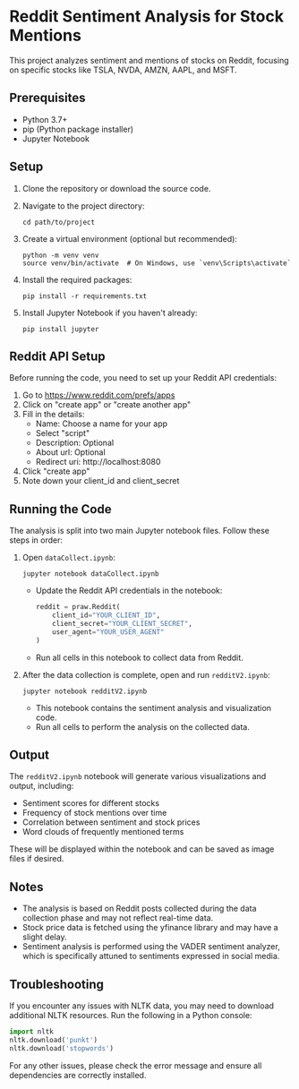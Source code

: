 # Reddit Sentiment Analysis for Stock Mentions

This project analyzes sentiment and mentions of stocks on Reddit, focusing on specific stocks like TSLA, NVDA, AMZN, AAPL, and MSFT.

## Prerequisites

- Python 3.7+
- pip (Python package installer)
- Jupyter Notebook

## Setup

1. Clone the repository or download the source code.

2. Navigate to the project directory:
   ```
   cd path/to/project
   ```

3. Create a virtual environment (optional but recommended):
   ```
   python -m venv venv
   source venv/bin/activate  # On Windows, use `venv\Scripts\activate`
   ```

4. Install the required packages:
   ```
   pip install -r requirements.txt
   ```

5. Install Jupyter Notebook if you haven't already:
   ```
   pip install jupyter
   ```

## Reddit API Setup

Before running the code, you need to set up your Reddit API credentials:

1. Go to https://www.reddit.com/prefs/apps
2. Click on "create app" or "create another app"
3. Fill in the details:
   - Name: Choose a name for your app
   - Select "script"
   - Description: Optional
   - About url: Optional
   - Redirect uri: http://localhost:8080
4. Click "create app"
5. Note down your client_id and client_secret

## Running the Code

The analysis is split into two main Jupyter notebook files. Follow these steps in order:

1. Open `dataCollect.ipynb`:
   ```
   jupyter notebook dataCollect.ipynb
   ```
   - Update the Reddit API credentials in the notebook:
     ```python
     reddit = praw.Reddit(
         client_id="YOUR_CLIENT_ID",
         client_secret="YOUR_CLIENT_SECRET",
         user_agent="YOUR_USER_AGENT"
     )
     ```
   - Run all cells in this notebook to collect data from Reddit.

2. After the data collection is complete, open and run `redditV2.ipynb`:
   ```
   jupyter notebook redditV2.ipynb
   ```
   - This notebook contains the sentiment analysis and visualization code.
   - Run all cells to perform the analysis on the collected data.

## Output

The `redditV2.ipynb` notebook will generate various visualizations and output, including:

- Sentiment scores for different stocks
- Frequency of stock mentions over time
- Correlation between sentiment and stock prices
- Word clouds of frequently mentioned terms

These will be displayed within the notebook and can be saved as image files if desired.

## Notes

- The analysis is based on Reddit posts collected during the data collection phase and may not reflect real-time data.
- Stock price data is fetched using the yfinance library and may have a slight delay.
- Sentiment analysis is performed using the VADER sentiment analyzer, which is specifically attuned to sentiments expressed in social media.

## Troubleshooting

If you encounter any issues with NLTK data, you may need to download additional NLTK resources. Run the following in a Python console:

```python
import nltk
nltk.download('punkt')
nltk.download('stopwords')
```

For any other issues, please check the error message and ensure all dependencies are correctly installed.

